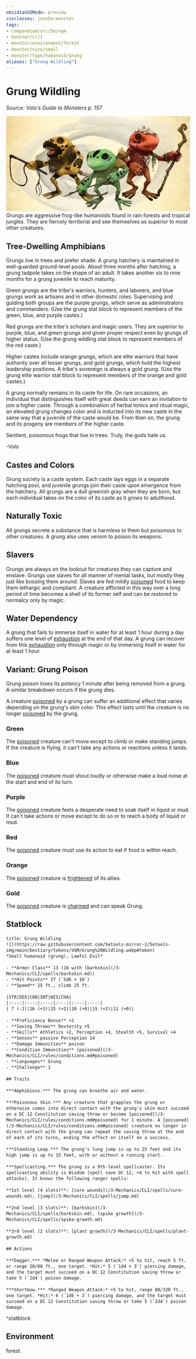 ```yaml
---
obsidianUIMode: preview
cssclasses: json5e-monster
tags:
- compendium/src/5e/vgm
- monster/cr/1
- monster/environment/forest
- monster/size/small
- monster/type/humanoid/grung
aliases: ["Grung Wildling"]
---
```

# Grung Wildling
*Source: Volo's Guide to Monsters p. 157*  

![](https://raw.githubusercontent.com/5etools-mirror-2/5etools-img/main/bestiary/VGM/Grung.webp#right)  
Grungs are aggressive frog-like humanoids found in rain forests and tropical jungles. They are fiercely territorial and see themselves as superior to most other creatures.

## Tree-Dwelling Amphibians

Grungs live in trees and prefer shade. A grung hatchery is maintained in well-guarded ground-level pools. About three months after hatching, a grung tadpole takes on the shape of an adult. It takes another six to nine months for a grung juvenile to reach maturity.

Green grungs are the tribe's warriors, hunters, and laborers, and blue grungs work as artisans and in other domestic roles. Supervising and guiding both groups are the purple grungs, which serve as administrators and commanders. (Use the grung stat block to represent members of the green, blue, and purple castes.)

Red grungs are the tribe's scholars and magic users. They are superior to purple, blue, and green grungs and given proper respect even by grungs of higher status. (Use the grung wildling stat block to represent members of the red caste.)

Higher castes include orange grungs, which are elite warriors that have authority over all lesser grungs, and gold grungs, which hold the highest leadership positions. A tribe's sovereign is always a gold grung. (Use the grung elite warrior stat block to represent members of the orange and gold castes.)

A grung normally remains in its caste for life. On rare occasions, an individual that distinguishes itself with great deeds can earn an invitation to join a higher caste. Through a combination of herbal tonics and ritual magic, an elevated grung changes color and is inducted into its new caste in the same way that a juvenile of the caste would be. From then on, the grung and its progeny are members of the higher caste.

Sentient, poisonous frogs that live in trees. Truly, the gods hate us.

-Volo

## Castes and Colors

Grung society is a caste system. Each caste lays eggs in a separate hatching pool, and juvenile grungs join their caste upon emergence from the hatchery. All grungs are a dull greenish gray when they are born, but each individual takes on the color of its caste as it grows to adulthood.

## Naturally Toxic

All grungs secrete a substance that is harmless to them but poisonous to other creatures. A grung also uses venom to poison its weapons.

## Slavers

Grungs are always on the lookout for creatures they can capture and enslave. Grungs use slaves for all manner of menial tasks, but mostly they just like bossing them around. Slaves are fed mildly [poisoned](/3-Mechanics/CLI/rules/conditions.md#poisoned) food to keep them lethargic and compliant. A creature afflicted in this way over a long period of time becomes a shell of its former self and can be restored to normalcy only by magic.

## Water Dependency

A grung that fails to immerse itself in water for at least 1 hour during a day suffers one level of [exhaustion](/3-Mechanics/CLI/rules/conditions.md#exhaustion) at the end of that day. A grung can recover from this [exhaustion](/3-Mechanics/CLI/rules/conditions.md#exhaustion) only through magic or by immersing itself in water for at least 1 hour.

## Variant: Grung Poison

Grung poison loses its potency 1 minute after being removed from a grung. A similar breakdown occurs if the grung dies.

A creature [poisoned](/3-Mechanics/CLI/rules/conditions.md#poisoned) by a grung can suffer an additional effect that varies depending on the grung's skin color. This effect lasts until the creature is no longer [poisoned](/3-Mechanics/CLI/rules/conditions.md#poisoned) by the grung.

### Green

The [poisoned](/3-Mechanics/CLI/rules/conditions.md#poisoned) creature can't move except to climb or make standing jumps. If the creature is flying, it can't take any actions or reactions unless it lands.

### Blue

The [poisoned](/3-Mechanics/CLI/rules/conditions.md#poisoned) creature must shout loudly or otherwise make a loud noise at the start and end of its turn.

### Purple

The [poisoned](/3-Mechanics/CLI/rules/conditions.md#poisoned) creature feels a desperate need to soak itself in liquid or mud. It can't take actions or move except to do so or to reach a body of liquid or mud.

### Red

The [poisoned](/3-Mechanics/CLI/rules/conditions.md#poisoned) creature must use its action to eat if food is within reach.

### Orange

The [poisoned](/3-Mechanics/CLI/rules/conditions.md#poisoned) creature is [frightened](/3-Mechanics/CLI/rules/conditions.md#frightened) of its allies.

### Gold

The [poisoned](/3-Mechanics/CLI/rules/conditions.md#poisoned) creature is [charmed](/3-Mechanics/CLI/rules/conditions.md#charmed) and can speak Grung.


## Statblock

```ad-statblock
title: Grung Wildling
![](https://raw.githubusercontent.com/5etools-mirror-2/5etools-img/main/bestiary/tokens/VGM/Grung%20Wildling.webp#token)
*Small humanoid (grung), Lawful Evil*

- **Armor Class** 13 (16 with [barkskin](/3-Mechanics/CLI/spells/barkskin.md))
- **Hit Points** 27 (`5d6 + 10`) 
- **Speed** 25 ft., climb 25 ft.

|STR|DEX|CON|INT|WIS|CHA|
|:---:|:---:|:---:|:---:|:---:|:---:|
| 7 (-2)|16 (+3)|15 (+2)|10 (+0)|15 (+2)|11 (+0)|

- **Proficiency Bonus** +2
- **Saving Throws** Dexterity +5
- **Skills** Athletics +2, Perception +4, Stealth +5, Survival +4
- **Senses** passive Perception 14
- **Damage Immunities** poison
- **Condition Immunities** [poisoned](/3-Mechanics/CLI/rules/conditions.md#poisoned)
- **Languages** Grung
- **Challenge** 1

## Traits

***Amphibious.*** The grung can breathe air and water.

***Poisonous Skin.*** Any creature that grapples the grung or otherwise comes into direct contact with the grung's skin must succeed on a DC 12 Constitution saving throw or become [poisoned](/3-Mechanics/CLI/rules/conditions.md#poisoned) for 1 minute. A [poisoned](/3-Mechanics/CLI/rules/conditions.md#poisoned) creature no longer in direct contact with the grung can repeat the saving throw at the end of each of its turns, ending the effect on itself on a success.

***Standing Leap.*** The grung's long jump is up to 25 feet and its high jump is up to 15 feet, with or without a running start.

***Spellcasting.*** The grung is a 9th-level spellcaster. Its spellcasting ability is Wisdom (spell save DC 12, +4 to hit with spell attacks). It knows the following ranger spells:

**1st level (4 slots)**: [cure wounds](/3-Mechanics/CLI/spells/cure-wounds.md), [jump](/3-Mechanics/CLI/spells/jump.md)

**2nd level (3 slots)**: [barkskin](/3-Mechanics/CLI/spells/barkskin.md), [spike growth](/3-Mechanics/CLI/spells/spike-growth.md)

**3rd level (2 slots)**: [plant growth](/3-Mechanics/CLI/spells/plant-growth.md)

## Actions

***Dagger.*** *Melee or Ranged Weapon Attack:* +5 to hit, reach 5 ft. or range 20/60 ft., one target. *Hit:* 5 (`1d4 + 3`) piercing damage, and the target must succeed on a DC 12 Constitution saving throw or take 5 (`2d4`) poison damage.

***Shortbow.*** *Ranged Weapon Attack:* +5 to hit, range 80/320 ft., one target. *Hit:* 6 (`1d6 + 3`) piercing damage, and the target must succeed on a DC 12 Constitution saving throw or take 5 (`2d4`) poison damage.
```
^statblock

## Environment

forest
